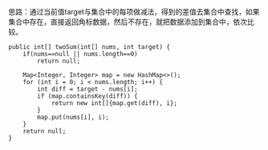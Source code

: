 思路：通过当前值target与集合中的每项做减法，得到的差值去集合中查找，如果集合中存在，直接返回角标数据，然后不存在，就把数据添加到集合中，依次比较。

```
public int[] twoSum(int[] nums, int target) {
    if(nums==null || nums.length==0)
        return null;
    
    Map<Integer, Integer> map = new HashMap<>();
    for (int i = 0; i < nums.length; i++) {
        int diff = target - nums[i];
        if (map.containsKey(diff)) {
            return new int[]{map.get(diff), i};
        }
        map.put(nums[i], i);
    }
    return null;
}
```